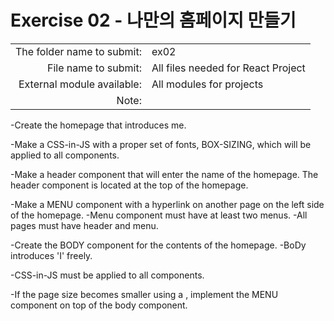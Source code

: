 # Exercise 02 - 나만의 홈페이지 만들기

| | |
| -------------------: | --------------- |
| The folder name to submit: | ex02 |
| File name to submit: | All files needed for React Project |
| External module available: | All modules for projects |
| Note: | |

-Create the homepage that introduces me.

-Make a CSS-in-JS with a proper set of fonts, BOX-SIZING, which will be applied to all components.

-Make a header component that will enter the name of the homepage.
The header component is located at the top of the homepage.

-Make a MENU component with a hyperlink on another page on the left side of the homepage.
-Menu component must have at least two menus.
-All pages must have header and menu.

-Create the BODY component for the contents of the homepage.
-BoDy introduces 'I' freely.

-CSS-in-JS must be applied to all components.

-If the page size becomes smaller using a  , implement the MENU component on top of the body component.
